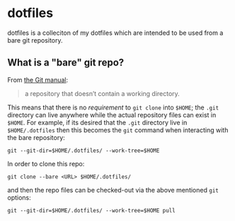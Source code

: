 # dotfiles
dotfiles is a colleciton of my dotfiles which are intended to be used from a bare git repository.

## What is a "bare" git repo?
From [the Git manual](https://git-scm.com/book/en/v2/Git-on-the-Server-Getting-Git-on-a-Server):

> a repository that doesn’t contain a working directory.

This means that there is no *requirement* to `git clone` into `$HOME`; the `.git` directory can live anywhere while the actual repository files can exist in `$HOME`.
For example, if its desired that the `.git` directory live in `$HOME/.dotfiles` then this becomes the `git` command when interacting with the bare repository:

```
git --git-dir=$HOME/.dotfiles/ --work-tree=$HOME
```

In order to clone this repo:

```
git clone --bare <URL> $HOME/.dotfiles/
```

and then the repo files can be checked-out via the above mentioned `git` options:

```
git --git-dir=$HOME/.dotfiles/ --work-tree=$HOME pull
```
